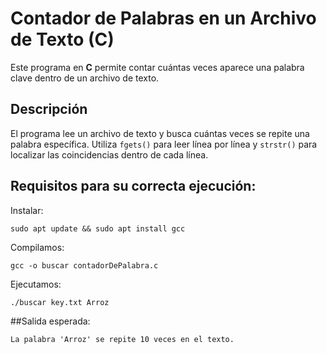 #  Contador de Palabras en un Archivo de Texto (C)

Este programa en **C** permite contar cuántas veces aparece una palabra clave dentro de un archivo de texto.

##  Descripción

El programa lee un archivo de texto y busca cuántas veces se repite una palabra específica. 
Utiliza `fgets()` para leer línea por línea y `strstr()` para localizar las coincidencias dentro de cada línea.

## Requisitos para su correcta ejecución: 
Instalar:

    sudo apt update && sudo apt install gcc 

Compilamos:
    
    gcc -o buscar contadorDePalabra.c

Ejecutamos: 
    
    ./buscar key.txt Arroz

##Salida esperada: 

    La palabra 'Arroz' se repite 10 veces en el texto. 

